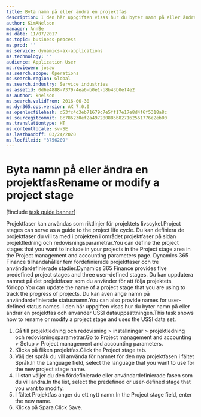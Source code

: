 ```yaml
---
title: Byta namn på eller ändra en projektfas
description: I den här uppgiften visas hur du byter namn på eller ändrar en projektfas.
author: KimANelson
manager: AnnBe
ms.date: 11/07/2017
ms.topic: business-process
ms.prod: ''
ms.service: dynamics-ax-applications
ms.technology: ''
audience: Application User
ms.reviewer: josaw
ms.search.scope: Operations
ms.search.region: Global
ms.search.industry: Service industries
ms.assetid: 0d6e4888-7379-4ea6-b0e1-b8b43b0ef4e2
ms.author: knelson
ms.search.validFrom: 2016-06-30
ms.dyn365.ops.version: AX 7.0.0
ms.openlocfilehash: d53fc4d3eb71679c7e5ff17e17e8d4f6f5318a8c
ms.sourcegitcommit: 8c786230ef2a497280885b827162561776e2eb00
ms.translationtype: HT
ms.contentlocale: sv-SE
ms.lasthandoff: 03/24/2020
ms.locfileid: "3756209"
---
```

# <a name="rename-or-modify-a-project-stage"></a><span data-ttu-id="32416-103">Byta namn på eller ändra en projektfas</span><span class="sxs-lookup"><span data-stu-id="32416-103">Rename or modify a project stage</span></span>

[!include [task guide banner](../../includes/task-guide-banner.md)]

<span data-ttu-id="32416-104">Projektfaser kan användas som riktlinjer för projektets livscykel.</span><span class="sxs-lookup"><span data-stu-id="32416-104">Project stages can serve as a guide to the project life cycle.</span></span> <span data-ttu-id="32416-105">Du kan definiera de projektfaser du vill ta med i projekten i området projektfaser på sidan projektledning och redovisningsparametrar.</span><span class="sxs-lookup"><span data-stu-id="32416-105">You can define the project stages that you want to include in your projects in the Project stage area in the Project management and accounting parameters page.</span></span> <span data-ttu-id="32416-106">Dynamics 365 Finance tillhandahåller fem fördefinierade projektfaser och tre användardefinierade stadier.</span><span class="sxs-lookup"><span data-stu-id="32416-106">Dynamics 365 Finance provides five predefined project stages and three user-defined stages.</span></span> <span data-ttu-id="32416-107">Du kan uppdatera namnet på det projektfaser som du använder för att följa projektets förlopp.</span><span class="sxs-lookup"><span data-stu-id="32416-107">You can update the name of a project stage that you are using to track the progress of projects.</span></span> <span data-ttu-id="32416-108">Du kan även ange namn på användardefinierade statusnamn.</span><span class="sxs-lookup"><span data-stu-id="32416-108">You can also provide names for user-defined status names.</span></span> <span data-ttu-id="32416-109">I den här uppgiften visas hur du byter namn på eller ändrar en projektfas och använder USSI datauppsättningen.</span><span class="sxs-lookup"><span data-stu-id="32416-109">This task shows how to rename or modify a project stage and uses the USSI data set.</span></span>

1. <span data-ttu-id="32416-110">Gå till projektledning och redovisning > inställningar > projektledning och redovisningsparametrar.</span><span class="sxs-lookup"><span data-stu-id="32416-110">Go to Project management and accounting > Setup > Project management and accounting parameters.</span></span>
2. <span data-ttu-id="32416-111">Klicka på fliken projektfas.</span><span class="sxs-lookup"><span data-stu-id="32416-111">Click the Project stage tab.</span></span>
3. <span data-ttu-id="32416-112">Välj det språk du vill använda för namnet för den nya projektfasen i fältet Språk.</span><span class="sxs-lookup"><span data-stu-id="32416-112">In the Language field, select the language that you want to use for the new project stage name.</span></span>
4. <span data-ttu-id="32416-113">I listan väljer du den fördefinierade eller användardefinierade fasen som du vill ändra.</span><span class="sxs-lookup"><span data-stu-id="32416-113">In the list, select the predefined or user-defined stage that you want to modify.</span></span> 
5. <span data-ttu-id="32416-114">I fältet Projektfas anger du ett nytt namn.</span><span class="sxs-lookup"><span data-stu-id="32416-114">In the Project stage field, enter the new name.</span></span>
6. <span data-ttu-id="32416-115">Klicka på Spara.</span><span class="sxs-lookup"><span data-stu-id="32416-115">Click Save.</span></span>
